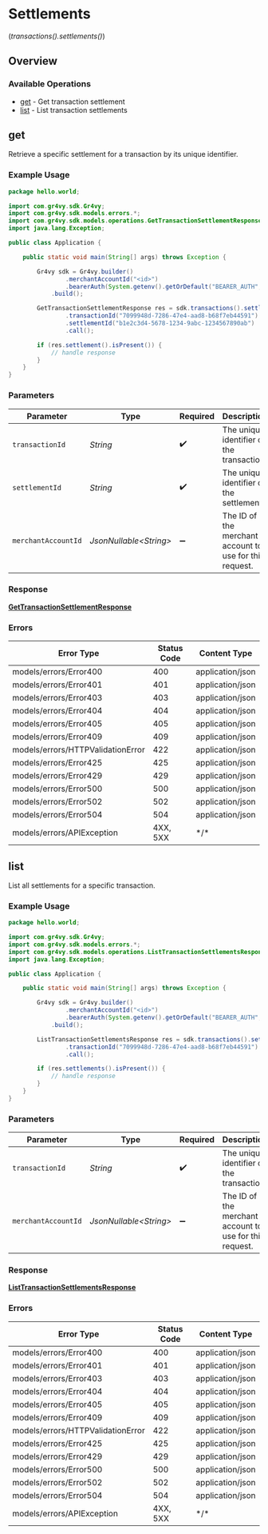 # Settlements
(*transactions().settlements()*)

## Overview

### Available Operations

* [get](#get) - Get transaction settlement
* [list](#list) - List transaction settlements

## get

Retrieve a specific settlement for a transaction by its unique identifier.

### Example Usage

<!-- UsageSnippet language="java" operationID="get_transaction_settlement" method="get" path="/transactions/{transaction_id}/settlements/{settlement_id}" -->
```java
package hello.world;

import com.gr4vy.sdk.Gr4vy;
import com.gr4vy.sdk.models.errors.*;
import com.gr4vy.sdk.models.operations.GetTransactionSettlementResponse;
import java.lang.Exception;

public class Application {

    public static void main(String[] args) throws Exception {

        Gr4vy sdk = Gr4vy.builder()
                .merchantAccountId("<id>")
                .bearerAuth(System.getenv().getOrDefault("BEARER_AUTH", ""))
            .build();

        GetTransactionSettlementResponse res = sdk.transactions().settlements().get()
                .transactionId("7099948d-7286-47e4-aad8-b68f7eb44591")
                .settlementId("b1e2c3d4-5678-1234-9abc-1234567890ab")
                .call();

        if (res.settlement().isPresent()) {
            // handle response
        }
    }
}
```

### Parameters

| Parameter                                               | Type                                                    | Required                                                | Description                                             | Example                                                 |
| ------------------------------------------------------- | ------------------------------------------------------- | ------------------------------------------------------- | ------------------------------------------------------- | ------------------------------------------------------- |
| `transactionId`                                         | *String*                                                | :heavy_check_mark:                                      | The unique identifier of the transaction.               | 7099948d-7286-47e4-aad8-b68f7eb44591                    |
| `settlementId`                                          | *String*                                                | :heavy_check_mark:                                      | The unique identifier of the settlement.                | b1e2c3d4-5678-1234-9abc-1234567890ab                    |
| `merchantAccountId`                                     | *JsonNullable\<String>*                                 | :heavy_minus_sign:                                      | The ID of the merchant account to use for this request. |                                                         |

### Response

**[GetTransactionSettlementResponse](../../models/operations/GetTransactionSettlementResponse.md)**

### Errors

| Error Type                        | Status Code                       | Content Type                      |
| --------------------------------- | --------------------------------- | --------------------------------- |
| models/errors/Error400            | 400                               | application/json                  |
| models/errors/Error401            | 401                               | application/json                  |
| models/errors/Error403            | 403                               | application/json                  |
| models/errors/Error404            | 404                               | application/json                  |
| models/errors/Error405            | 405                               | application/json                  |
| models/errors/Error409            | 409                               | application/json                  |
| models/errors/HTTPValidationError | 422                               | application/json                  |
| models/errors/Error425            | 425                               | application/json                  |
| models/errors/Error429            | 429                               | application/json                  |
| models/errors/Error500            | 500                               | application/json                  |
| models/errors/Error502            | 502                               | application/json                  |
| models/errors/Error504            | 504                               | application/json                  |
| models/errors/APIException        | 4XX, 5XX                          | \*/\*                             |

## list

List all settlements for a specific transaction.

### Example Usage

<!-- UsageSnippet language="java" operationID="list_transaction_settlements" method="get" path="/transactions/{transaction_id}/settlements" -->
```java
package hello.world;

import com.gr4vy.sdk.Gr4vy;
import com.gr4vy.sdk.models.errors.*;
import com.gr4vy.sdk.models.operations.ListTransactionSettlementsResponse;
import java.lang.Exception;

public class Application {

    public static void main(String[] args) throws Exception {

        Gr4vy sdk = Gr4vy.builder()
                .merchantAccountId("<id>")
                .bearerAuth(System.getenv().getOrDefault("BEARER_AUTH", ""))
            .build();

        ListTransactionSettlementsResponse res = sdk.transactions().settlements().list()
                .transactionId("7099948d-7286-47e4-aad8-b68f7eb44591")
                .call();

        if (res.settlements().isPresent()) {
            // handle response
        }
    }
}
```

### Parameters

| Parameter                                               | Type                                                    | Required                                                | Description                                             | Example                                                 |
| ------------------------------------------------------- | ------------------------------------------------------- | ------------------------------------------------------- | ------------------------------------------------------- | ------------------------------------------------------- |
| `transactionId`                                         | *String*                                                | :heavy_check_mark:                                      | The unique identifier of the transaction.               | 7099948d-7286-47e4-aad8-b68f7eb44591                    |
| `merchantAccountId`                                     | *JsonNullable\<String>*                                 | :heavy_minus_sign:                                      | The ID of the merchant account to use for this request. |                                                         |

### Response

**[ListTransactionSettlementsResponse](../../models/operations/ListTransactionSettlementsResponse.md)**

### Errors

| Error Type                        | Status Code                       | Content Type                      |
| --------------------------------- | --------------------------------- | --------------------------------- |
| models/errors/Error400            | 400                               | application/json                  |
| models/errors/Error401            | 401                               | application/json                  |
| models/errors/Error403            | 403                               | application/json                  |
| models/errors/Error404            | 404                               | application/json                  |
| models/errors/Error405            | 405                               | application/json                  |
| models/errors/Error409            | 409                               | application/json                  |
| models/errors/HTTPValidationError | 422                               | application/json                  |
| models/errors/Error425            | 425                               | application/json                  |
| models/errors/Error429            | 429                               | application/json                  |
| models/errors/Error500            | 500                               | application/json                  |
| models/errors/Error502            | 502                               | application/json                  |
| models/errors/Error504            | 504                               | application/json                  |
| models/errors/APIException        | 4XX, 5XX                          | \*/\*                             |
